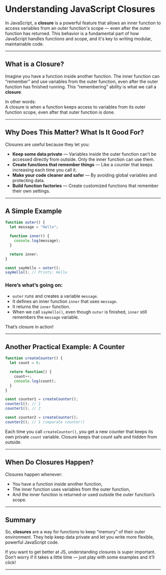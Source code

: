 
# Understanding JavaScript Closures

In JavaScript, a **closure** is a powerful feature that allows an inner function to access variables from an outer function's scope — even after the outer function has returned. This behavior is a fundamental part of how JavaScript handles functions and scope, and it's key to writing modular, maintainable code.

---

## What is a Closure?

Imagine you have a function inside another function. The inner function can “remember” and use variables from the outer function, even after the outer function has finished running. This “remembering” ability is what we call a **closure**.

In other words:  
A closure is when a function keeps access to variables from its outer function scope, even after that outer function is done.

---

## Why Does This Matter? What Is It Good For?

Closures are useful because they let you:

- **Keep some data private** — Variables inside the outer function can’t be accessed directly from outside. Only the inner function can use them.
- **Create functions that remember things** — Like a counter that keeps increasing each time you call it.
- **Make your code cleaner and safer** — By avoiding global variables and protecting data.
- **Build function factories** — Create customized functions that remember their own settings.

---

## A Simple Example

```javascript
function outer() {
  let message = "Hello";

  function inner() {
    console.log(message);
  }

  return inner;
}

const sayHello = outer();
sayHello(); // Prints: Hello
```

### Here’s what’s going on:

- `outer` runs and creates a variable `message`.
- It defines an inner function `inner` that uses `message`.
- It returns the `inner` function.
- When we call `sayHello()`, even though `outer` is finished, `inner` still remembers the `message` variable.

That’s closure in action!

---

## Another Practical Example: A Counter

```javascript
function createCounter() {
  let count = 0;

  return function() {
    count++;
    console.log(count);
  }
}

const counter1 = createCounter();
counter1(); // 1
counter1(); // 2

const counter2 = createCounter();
counter2(); // 1 (separate counter!)
```

Each time you call `createCounter()`, you get a new counter that keeps its own private `count` variable. Closure keeps that count safe and hidden from outside.

---

## When Do Closures Happen?

Closures happen whenever:

- You have a function inside another function,
- The inner function uses variables from the outer function,
- And the inner function is returned or used outside the outer function’s scope.

---

## Summary

So, **closures** are a way for functions to keep “memory” of their outer environment. They help keep data private and let you write more flexible, powerful JavaScript code.

If you want to get better at JS, understanding closures is super important. Don’t worry if it takes a little time — just play with some examples and it’ll click!

---